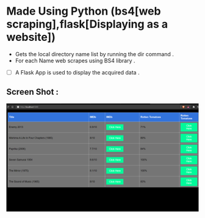 # Made Using Python (bs4[web scraping],flask[Displaying as a website])

- Gets the local directory name list by running the dir command .
- For each Name web scrapes using BS4 library . 
- [ ] A Flask App is used to display the acquired data .


## Screen Shot : 
![Rel Schema](https://github.com/Joel-Marc/mvr/blob/main/sct1.png)
